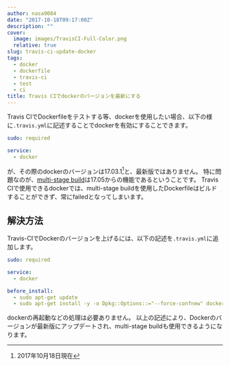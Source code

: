 ```yaml
---
author: nasa9084
date: "2017-10-18T09:17:00Z"
description: ""
cover:
  image: images/TravisCI-Full-Color.png
  relative: true
slug: travis-ci-update-docker
tags:
  - docker
  - dockerfile
  - travis-ci
  - test
  - ci
title: Travis CIでdockerのバージョンを最新にする
---
```



Travis CIでDockerfileをテストする等、dockerを使用したい場合、以下の様に`.travis.yml`に記述することでdockerを有効にすることできます。

``` yaml
sudo: required

service:
  - docker
```

が、その際のdockerのバージョンは17.03.1[^1]と、最新版ではありません。
特に問題なのが、[multi-stage build](https://docs.docker.com/engine/userguide/eng-image/multistage-build/)は17.05からの機能であるということです。
Travis CIで使用できるdockerでは、multi-stage buildを使用したDockerfileはビルドすることができず、常にfailedとなってしまいます。

## 解決方法
Travis-CIでDockerのバージョンを上げるには、以下の記述を`.travis.yml`に追加します。

``` yaml
sudo: required

service:
  - docker

before_install:
  - sudo apt-get update
  - sudo apt-get install -y -o Dpkg::Options::="--force-confnew" docker-ce
```

dockerの再起動などの処理は必要ありません。
以上の記述により、Dockerのバージョンが最新版にアップデートされ、multi-stage buildも使用できるようになります。

[^1]: 2017年10月18日現在

